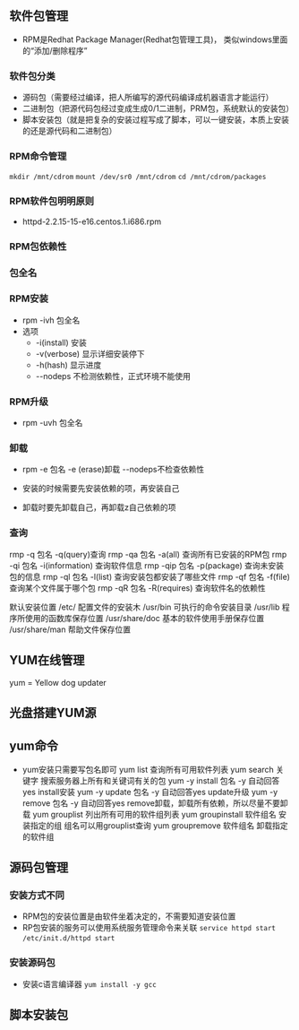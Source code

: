 ## 软件包管理

- RPM是Redhat Package Manager(Redhat包管理工具)， 类似windows里面的“添加/删除程序”

### 软件包分类
- 源码包（需要经过编译，把人所编写的源代码编译成机器语言才能运行）
- 二进制包（把源代码包经过变成生成0/1二进制，PRM包，系统默认的安装包）
- 脚本安装包（就是把复杂的安装过程写成了脚本，可以一键安装，本质上安装的还是源代码和二进制包）

### RPM命令管理
`mkdir /mnt/cdrom`
`mount /dev/sr0 /mnt/cdrom`
`cd /mnt/cdrom/packages`

### RPM软件包明明原则
- httpd-2.2.15-15-e16.centos.1.i686.rpm

### RPM包依赖性

### 包全名

### RPM安装
- rpm -ivh 包全名
- 选项
  - -i(install) 安装
  - -v(verbose) 显示详细安装停下
  - -h(hash) 显示进度
  - --nodeps 不检测依赖性，正式环境不能使用

### RPM升级
- rpm -uvh 包全名

### 卸载
- rpm -e 包名
  -e (erase)卸载
  --nodeps不检查依赖性

- 安装的时候需要先安装依赖的项，再安装自己
- 卸载时要先卸载自己，再卸载z自己依赖的项

### 查询
rmp -q 包名 -q(query)查询
rmp -qa 包名 -a(all) 查询所有已安装的RPM包
rmp -qi 包名 -i(information) 查询软件信息
rmp -qip 包名 -p(package) 查询未安装包的信息
rmp -ql 包名 -l(list) 查询安装包都安装了哪些文件
rmp -qf 包名 -f(file) 查询某个文件属于哪个包
rmp -qR 包名 -R(requires) 查询软件名的依赖性

默认安装位置
/etc/ 配置文件的安装木
/usr/bin 可执行的命令安装目录
/usr/lib 程序所使用的函数库保存位置
/usr/share/doc 基本的软件使用手册保存位置
/usr/share/man 帮助文件保存位置

## YUM在线管理
yum = Yellow dog updater

## 光盘搭建YUM源

## yum命令
- yum安装只需要写包名即可
yum list 查询所有可用软件列表
yum search 关键字 搜索服务器上所有和关键词有关的包
yum -y install 包名 -y 自动回答yes install安装
yum -y update 包名 -y 自动回答yes update升级
yum -y remove 包名 -y 自动回答yes remove卸载，卸载所有依赖，所以尽量不要卸载
yum grouplist 列出所有可用的软件组列表
yum groupinstall 软件组名 安装指定的组 组名可以用grouplist查询
yum groupremove 软件组名 卸载指定的软件组

## 源码包管理
### 安装方式不同
- RPM包的安装位置是由软件坐着决定的，不需要知道安装位置
- RP包安装的服务可以使用系统服务管理命令来关联
`service httpd start`
`/etc/init.d/httpd start`

### 安装源码包
- 安装c语言编译器
`yum install -y gcc`

## 脚本安装包



